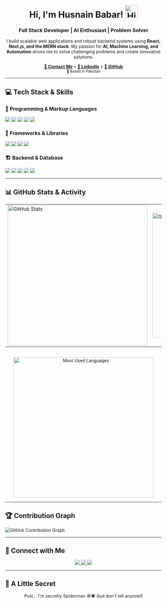 <!-- HEADER & INTRODUCTION -->
<h1 align="center">
  Hi, I'm Husnain Babar! <img src="https://user-images.githubusercontent.com/18350557/176309783-0785949b-9127-417c-8b55-ab5a4333674e.gif" width="40" alt="Hi there!"/>
</h1>
<h3 align="center">Full Stack Developer | AI Enthusiast | Problem Solver</h3>

<p align="center">
  I build scalable web applications and robust backend systems using <strong>React, Next.js, and the MERN stack</strong>. My passion for <strong>AI, Machine Learning, and Automation</strong> drives me to solve challenging problems and create innovative solutions.
</p>

<div align="center">
  <a href="mailto:husnain.babar.dev@gmail.com"><strong>📧 Contact Me</strong></a> •
  <a href="https://www.linkedin.com/in/husnain-babar-45b581253" target="_blank"><strong>💼 LinkedIn</strong></a> •
  <a href="https://github.com/Husnain555" target="_blank"><strong>🐙 GitHub</strong></a>
  <br />
  <sub>📍 Based in Pakistan</sub>
</div>

---

<!-- TECH STACK & SKILLS -->
## 💻 Tech Stack & Skills

### 🚀 Programming & Markup Languages
<p align="left">
  <img src="https://img.shields.io/badge/JavaScript-F7DF1E?style=for-the-badge&logo=javascript&logoColor=black" />
  <img src="https://img.shields.io/badge/TypeScript-3178C6?style=for-the-badge&logo=typescript&logoColor=white" />
  <img src="https://img.shields.io/badge/Python-3776AB?style=for-the-badge&logo=python&logoColor=white" />
  <img src="https://img.shields.io/badge/HTML5-E34F26?style=for-the-badge&logo=html5&logoColor=white" />
  <img src="https://img.shields.io/badge/CSS3-1572B6?style=for-the-badge&logo=css3&logoColor=white" />
</p>

### 🌟 Frameworks & Libraries
<p align="left">
  <img src="https://img.shields.io/badge/React-61DAFB?style=for-the-badge&logo=react&logoColor=black" />
  <img src="https://img.shields.io/badge/Next.js-000000?style=for-the-badge&logo=next.js&logoColor=white" />
  <img src="https://img.shields.io/badge/Vue.js-4FC08D?style=for-the-badge&logo=vue.js&logoColor=white" />
  <img src="https://img.shields.io/badge/TailwindCSS-38B2AC?style=for-the-badge&logo=tailwind-css&logoColor=white" />
</p>

### 🏗️ Backend & Database
<p align="left">
  <img src="https://img.shields.io/badge/Node.js-339933?style=for-the-badge&logo=node.js&logoColor=white" />
  <img src="https://img.shields.io/badge/Express.js-000000?style=for-the-badge&logo=express&logoColor=white" />
  <img src="https://img.shields.io/badge/NestJS-E0234E?style=for-the-badge&logo=nestjs&logoColor=white" />
  <img src="https://img.shields.io/badge/MongoDB-47A248?style=for-the-badge&logo=mongodb&logoColor=white" />
  <img src="https://img.shields.io/badge/MySQL-4479A1?style=for-the-badge&logo=mysql&logoColor=white" />
</p>

---

<!-- GITHUB STATS & ACTIVITY -->
## 📊 GitHub Stats & Activity

<div align="center">

  <!-- Stats and Streak in One Row -->
  <table>
    <tr>
      <td>
        <a href="https://github.com/Husnain555">
          <img src="https://github-readme-stats.vercel.app/api?username=Husnain555&show_icons=true&count_private=true&bg_color=6A0DAD&title_color=ffffff&text_color=ffffff&icon_color=ffffff&hide_border=true" alt="GitHub Stats" width="450px"/>
        </a>
      </td>
      <td>
        <a href="https://github.com/Husnain555">
          <img src="https://github-readme-streak-stats.herokuapp.com/?user=Husnain555&theme=highcontrast&hide_border=true&border_radius=10" alt="GitHub Streak" width="400px"/>
        </a>
      </td>
    </tr>
  </table>

  <br />

  <!-- Most Used Languages in Next Row -->
  <a href="https://github.com/Husnain555">
    <img src="https://github-readme-stats.vercel.app/api/top-langs/?username=Husnain555&layout=compact&bg_color=6A0DAD&title_color=ffffff&text_color=ffffff&icon_color=ffffff&hide_border=true" alt="Most Used Languages" width="450px"/>
  </a>

</div>

---

<!-- GITHUB CONTRIBUTION GRAPH -->
## 🏆 Contribution Graph
![GitHub Contribution Graph](https://github.com/Husnain555/Husnain555/raw/output/github-contribution-grid-snake.svg)

---

<!-- SOCIAL LINKS -->
## 🔗 Connect with Me

<p align="center">
  <a href="https://www.linkedin.com/in/husnain-babar-45b581253" target="_blank">
    <img src="https://img.shields.io/badge/LinkedIn-0A66C2?style=for-the-badge&logo=linkedin&logoColor=white" />
  </a>
  <a href="https://github.com/Husnain555" target="_blank">
    <img src="https://img.shields.io/badge/GitHub-181717?style=for-the-badge&logo=github&logoColor=white" />
  </a>
  <a href="mailto:husnain.babar.dev@gmail.com">
    <img src="https://img.shields.io/badge/Email-D14836?style=for-the-badge&logo=gmail&logoColor=white" />
  </a>
</p>

---

<!-- FUN SECTION -->
## 🤫 A Little Secret

<p align="center">
  Psst... I'm secretly Spiderman 🕸️🕷️ (but don't tell anyone!)
</p>
